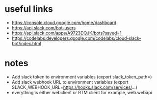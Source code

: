 # useful links

* https://console.cloud.google.com/home/dashboard
* https://api.slack.com/bot-users
* https://api.slack.com/apps/A9723DQJK/bots?saved=1
* https://codelabs.developers.google.com/codelabs/cloud-slack-bot/index.html

# notes

* Add slack token to environment variables (export slack_token_path=)
* Add slack webhook URL to environment variables (export SLACK_WEBHOOK_URL=https://hooks.slack.com/services/...)
* everything is either webclient or RTM client for example, web.webapi

